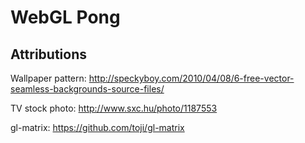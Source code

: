 WebGL Pong
=============

Attributions
----------------

Wallpaper pattern:
http://speckyboy.com/2010/04/08/6-free-vector-seamless-backgrounds-source-files/

TV stock photo:
http://www.sxc.hu/photo/1187553

gl-matrix:
https://github.com/toji/gl-matrix
